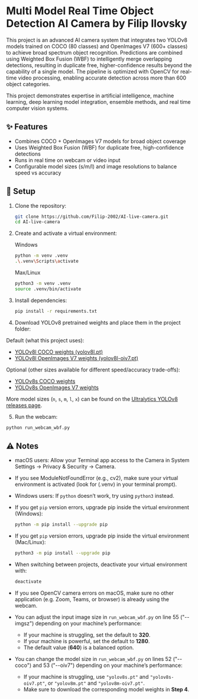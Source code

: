 # Multi Model Real Time Object Detection AI Camera by Filip Ilovsky

This project is an advanced AI camera system that integrates two YOLOv8 models trained on COCO (80 classes) and OpenImages V7 (600+ classes) to achieve broad spectrum object recognition. Predictions are combined using Weighted Box Fusion (WBF) to intelligently merge overlapping detections, resulting in duplicate free, higher-confidence results beyond the capability of a single model. The pipeline is optimized with OpenCV for real-time video processing, enabling accurate detection across more than 600 object categories.

This project demonstrates expertise in artificial intelligence, machine learning, deep learning model integration, ensemble methods, and real time computer vision systems.

## ✨ Features
- Combines COCO + OpenImages V7 models for broad object coverage  
- Uses Weighted Box Fusion (WBF) for duplicate free, high-confidence detections  
- Runs in real time on webcam or video input  
- Configurable model sizes (s/m/l) and image resolutions to balance speed vs accuracy  

## 🚀 Setup

1. Clone the repository:
   ```bash
   git clone https://github.com/Filip-2002/AI-live-camera.git
   cd AI-live-camera


2. Create and activate a virtual environment:

   Windows

   ```bash
   python -m venv .venv
   .\.venv\Scripts\activate
   ```

   Max/Linux

   ```bash
   python3 -m venv .venv
   source .venv/bin/activate
   ```

3. Install dependencies:
   ```bash
   pip install -r requirements.txt


4. Download YOLOv8 pretrained weights and place them in the project folder:

Default (what this project uses):  
- [YOLOv8l COCO weights (yolov8l.pt)](https://github.com/ultralytics/assets/releases/download/v0.0.0/yolov8l.pt)  
- [YOLOv8l OpenImages V7 weights (yolov8l-oiv7.pt)](https://github.com/ultralytics/assets/releases/download/v0.0.0/yolov8l-oiv7.pt)

Optional (other sizes available for different speed/accuracy trade-offs):  
- [YOLOv8s COCO weights](https://github.com/ultralytics/assets/releases/download/v0.0.0/yolov8s.pt)  
- [YOLOv8s OpenImages V7 weights](https://github.com/ultralytics/assets/releases/download/v0.0.0/yolov8s-oiv7.pt)  

More model sizes (`n`, `s`, `m`, `l`, `x`) can be found on the [Ultralytics YOLOv8 releases page](https://github.com/ultralytics/assets/releases).


5. Run the webcam:
  ```bash
  python run_webcam_wbf.py
  ```

## ⚠️ Notes

- macOS users: Allow your Terminal app access to the Camera in System Settings → Privacy & Security → Camera.

- If you see ModuleNotFoundError (e.g., cv2), make sure your virtual environment is activated (look for (.venv) in your terminal prompt).

- Windows users: If `python` doesn’t work, try using `python3` instead.  

- If you get `pip` version errors, upgrade pip inside the virtual environment (Windows):  
  ```bash
  python -m pip install --upgrade pip

- If you get `pip` version errors, upgrade pip inside the virtual environment (Mac/Linux):  
  ```bash
  python3 -m pip install --upgrade pip

- When switching between projects, deactivate your virtual environment with:
  ```bash
  deactivate

- If you see OpenCV camera errors on macOS, make sure no other application (e.g. Zoom, Teams, or browser) is already using the webcam.

- You can adjust the input image size in `run_webcam_wbf.py` on line 55 ("--imgsz") depending on your machine’s performance:  
  - If your machine is struggling, set the default to **320**.  
  - If your machine is powerful, set the default to **1280**.  
  - The default value (**640**) is a balanced option. 

- You can change the model size in `run_webcam_wbf.py` on lines 52 ("--coco") and 53 ("--oiv7") depending on your machine’s performance:  
  - If your machine is struggling, use `"yolov8s.pt"` and `"yolov8s-oiv7.pt"`, or `"yolov8m.pt"` and `"yolov8m-oiv7.pt"`.  
  - Make sure to download the corresponding model weights in **Step 4**. 
